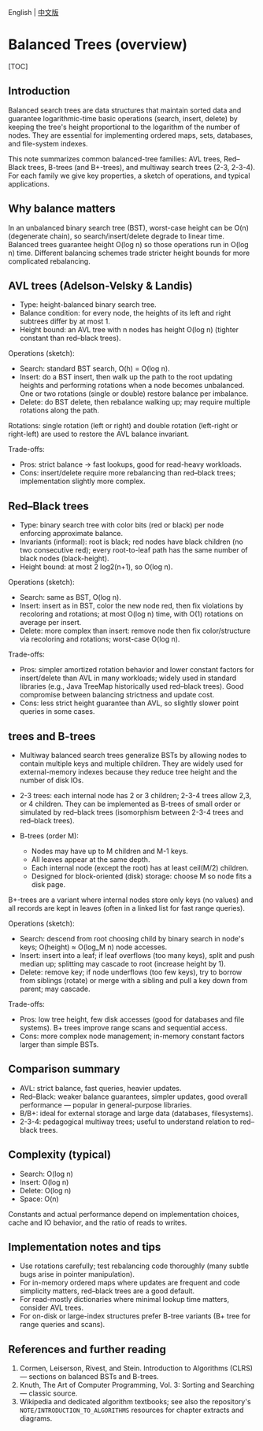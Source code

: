 English | [中文版](balance_tree_zh.md)

# Balanced Trees (overview)

[TOC]

## Introduction

Balanced search trees are data structures that maintain sorted data and guarantee logarithmic-time basic operations (search, insert, delete) by keeping the tree's height proportional to the logarithm of the number of nodes. They are essential for implementing ordered maps, sets, databases, and file-system indexes.

This note summarizes common balanced-tree families: AVL trees, Red–Black trees, B-trees (and B+-trees), and multiway search trees (2-3, 2-3-4). For each family we give key properties, a sketch of operations, and typical applications.

## Why balance matters

In an unbalanced binary search tree (BST), worst-case height can be O(n) (degenerate chain), so search/insert/delete degrade to linear time. Balanced trees guarantee height O(log n) so those operations run in O(log n) time. Different balancing schemes trade stricter height bounds for more complicated rebalancing.

## AVL trees (Adelson-Velsky & Landis)

- Type: height-balanced binary search tree.
- Balance condition: for every node, the heights of its left and right subtrees differ by at most 1.
- Height bound: an AVL tree with n nodes has height O(log n) (tighter constant than red–black trees).

Operations (sketch):
- Search: standard BST search, O(h) = O(log n).
- Insert: do a BST insert, then walk up the path to the root updating heights and performing rotations when a node becomes unbalanced. One or two rotations (single or double) restore balance per imbalance.
- Delete: do BST delete, then rebalance walking up; may require multiple rotations along the path.

Rotations: single rotation (left or right) and double rotation (left-right or right-left) are used to restore the AVL balance invariant.

Trade-offs:
- Pros: strict balance → fast lookups, good for read-heavy workloads.
- Cons: insert/delete require more rebalancing than red–black trees; implementation slightly more complex.

## Red–Black trees

- Type: binary search tree with color bits (red or black) per node enforcing approximate balance.
- Invariants (informal): root is black; red nodes have black children (no two consecutive red); every root-to-leaf path has the same number of black nodes (black-height).
- Height bound: at most 2 log2(n+1), so O(log n).

Operations (sketch):
- Search: same as BST, O(log n).
- Insert: insert as in BST, color the new node red, then fix violations by recoloring and rotations; at most O(log n) time, with O(1) rotations on average per insert.
- Delete: more complex than insert: remove node then fix color/structure via recoloring and rotations; worst-case O(log n).

Trade-offs:
- Pros: simpler amortized rotation behavior and lower constant factors for insert/delete than AVL in many workloads; widely used in standard libraries (e.g., Java TreeMap historically used red–black trees). Good compromise between balancing strictness and update cost.
- Cons: less strict height guarantee than AVL, so slightly slower point queries in some cases.

## trees and B-trees

- Multiway balanced search trees generalize BSTs by allowing nodes to contain multiple keys and multiple children. They are widely used for external-memory indexes because they reduce tree height and the number of disk IOs.

- 2-3 trees: each internal node has 2 or 3 children; 2-3-4 trees allow 2,3, or 4 children. They can be implemented as B-trees of small order or simulated by red–black trees (isomorphism between 2-3-4 trees and red–black trees).

- B-trees (order M):
	- Nodes may have up to M children and M-1 keys.
	- All leaves appear at the same depth.
	- Each internal node (except the root) has at least ceil(M/2) children.
	- Designed for block-oriented (disk) storage: choose M so node fits a disk page.

B+-trees are a variant where internal nodes store only keys (no values) and all records are kept in leaves (often in a linked list for fast range queries).

Operations (sketch):
- Search: descend from root choosing child by binary search in node's keys; O(height) ≈ O(log_M n) node accesses.
- Insert: insert into a leaf; if leaf overflows (too many keys), split and push median up; splitting may cascade to root (increase height by 1).
- Delete: remove key; if node underflows (too few keys), try to borrow from siblings (rotate) or merge with a sibling and pull a key down from parent; may cascade.

Trade-offs:
- Pros: low tree height, few disk accesses (good for databases and file systems). B+ trees improve range scans and sequential access.
- Cons: more complex node management; in-memory constant factors larger than simple BSTs.

## Comparison summary

- AVL: strict balance, fast queries, heavier updates.
- Red–Black: weaker balance guarantees, simpler updates, good overall performance — popular in general-purpose libraries.
- B/B+: ideal for external storage and large data (databases, filesystems).
- 2-3-4: pedagogical multiway trees; useful to understand relation to red–black trees.

## Complexity (typical)

- Search: O(log n)
- Insert: O(log n)
- Delete: O(log n)
- Space: O(n)

Constants and actual performance depend on implementation choices, cache and IO behavior, and the ratio of reads to writes.

## Implementation notes and tips

- Use rotations carefully; test rebalancing code thoroughly (many subtle bugs arise in pointer manipulation).
- For in-memory ordered maps where updates are frequent and code simplicity matters, red–black trees are a good default.
- For read-mostly dictionaries where minimal lookup time matters, consider AVL trees.
- For on-disk or large-index structures prefer B-tree variants (B+ tree for range queries and scans).

## References and further reading

1. Cormen, Leiserson, Rivest, and Stein. Introduction to Algorithms (CLRS) — sections on balanced BSTs and B-trees.
2. Knuth, The Art of Computer Programming, Vol. 3: Sorting and Searching — classic source.
3. Wikipedia and dedicated algorithm textbooks; see also the repository's `NOTE/INTRODUCTION_TO_ALGORITHMS` resources for chapter extracts and diagrams.

